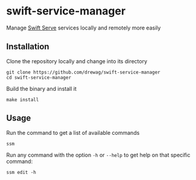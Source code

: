 # swift-service-manager
Manage [Swift Serve](https://github.com/drewag/swift-serve) services locally and remotely more easily

Installation
-----------

Clone the repository locally and change into its directory

    git clone https://github.com/drewag/swift-service-manager
    cd swift-service-manager

Build the binary and install it

    make install

Usage
-----

Run the command to get a list of available commands

    ssm

Run any command with the option `-h` or `--help` to get help on that specific command:

    ssm edit -h
